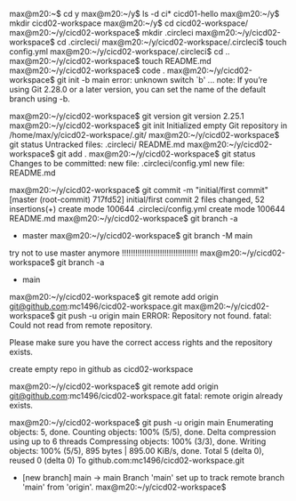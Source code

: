 
max@m20:~$ cd y
max@m20:~/y$ ls -d ci*
cicd01-hello
max@m20:~/y$ mkdir cicd02-workspace
max@m20:~/y$ cd cicd02-workspace/
max@m20:~/y/cicd02-workspace$ mkdir .circleci
max@m20:~/y/cicd02-workspace$ cd .circleci/
max@m20:~/y/cicd02-workspace/.circleci$ touch config.yml
max@m20:~/y/cicd02-workspace/.circleci$ cd ..
max@m20:~/y/cicd02-workspace$ touch README.md
max@m20:~/y/cicd02-workspace$ code .
max@m20:~/y/cicd02-workspace$ git init -b main
error: unknown switch `b'
...
note:
If you’re using Git 2.28.0 or a later version, you can set the name of the default branch using -b.

max@m20:~/y/cicd02-workspace$ git version
git version 2.25.1
max@m20:~/y/cicd02-workspace$ git init
Initialized empty Git repository in /home/max/y/cicd02-workspace/.git/
max@m20:~/y/cicd02-workspace$ git status
Untracked files:
	.circleci/
	README.md
max@m20:~/y/cicd02-workspace$ git add .
max@m20:~/y/cicd02-workspace$ git status
Changes to be committed:
	new file:   .circleci/config.yml
	new file:   README.md

max@m20:~/y/cicd02-workspace$ git commit -m "initial/first commit"
[master (root-commit) 717fd52] initial/first commit
 2 files changed, 52 insertions(+)
 create mode 100644 .circleci/config.yml
 create mode 100644 README.md
max@m20:~/y/cicd02-workspace$ git branch -a
* master
max@m20:~/y/cicd02-workspace$ git branch -M main

try not to use master anymore !!!!!!!!!!!!!!!!!!!!!!!!!!!!!!!!!!
max@m20:~/y/cicd02-workspace$ git branch -a
* main

max@m20:~/y/cicd02-workspace$ git remote add origin git@github.com:mc1496/cicd02-workspace.git
max@m20:~/y/cicd02-workspace$ git push -u origin main
ERROR: Repository not found.
fatal: Could not read from remote repository.

Please make sure you have the correct access rights
and the repository exists.

create empty repo in github as cicd02-workspace

max@m20:~/y/cicd02-workspace$ git remote add origin git@github.com:mc1496/cicd02-workspace.git
fatal: remote origin already exists.


max@m20:~/y/cicd02-workspace$ git push -u origin main
Enumerating objects: 5, done.
Counting objects: 100% (5/5), done.
Delta compression using up to 6 threads
Compressing objects: 100% (3/3), done.
Writing objects: 100% (5/5), 895 bytes | 895.00 KiB/s, done.
Total 5 (delta 0), reused 0 (delta 0)
To github.com:mc1496/cicd02-workspace.git
 * [new branch]      main -> main
Branch 'main' set up to track remote branch 'main' from 'origin'.
max@m20:~/y/cicd02-workspace$ 



